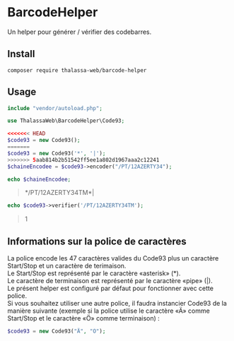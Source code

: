 # BarcodeHelper

Un helper pour générer / vérifier des codebarres.

## Install
```
composer require thalassa-web/barcode-helper
```


## Usage
```php
include "vendor/autoload.php";

use ThalassaWeb\BarcodeHelper\Code93;

<<<<<<< HEAD
$code93 = new Code93();
=======
$code93 = new Code93('*', '|');
>>>>>>> 5aab814b2b51542ff5ee1a802d1967aaa2c12241
$chaineEncodee = $code93->encoder("/PT/12AZERTY34");

echo $chaineEncodee;
```
> \*/PT/12AZERTY34TM*|
```php
echo $code93->verifier('/PT/12AZERTY34TM');
```
> 1

## Informations sur la police de caractères
La police encode les 47 caractères valides du Code93 plus un caractère Start/Stop et un caractère de terimaison.  
Le Start/Stop est représenté par le caractère «asterisk» (*).  
Le caractère de terminaison est représenté par le caractère «pipe» (|).  
Le présent helper est configuré par défaut pour fonctionner avec cette police.  
Si vous souhaitez utiliser une autre police, il faudra instancier Code93 de la manière suivante (exemple si la police utilise le caractère «Ä» comme Start/Stop et le caractère «Ö» comme terminaison) :  
```php
$code93 = new Code93("Ä", "Ö");
```

